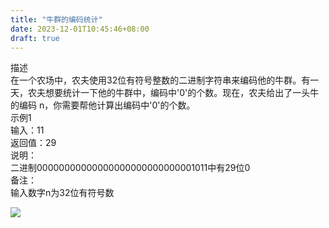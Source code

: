 ```yaml
---
title: "牛群的编码统计"
date: 2023-12-01T10:45:46+08:00
draft: true
---
```

描述  
在一个农场中，农夫使用32位有符号整数的二进制字符串来编码他的牛群。有一天，农夫想要统计一下他的牛群中，编码中'0'的个数。现在，农夫给出了一头牛的编码 n，你需要帮他计算出编码中'0'的个数。  
示例1  
输入：11  
返回值：29  
说明：  
二进制00000000000000000000000000001011中有29位0  
备注：  
输入数字n为32位有符号数

![](/img/牛群的编码统计.png)

